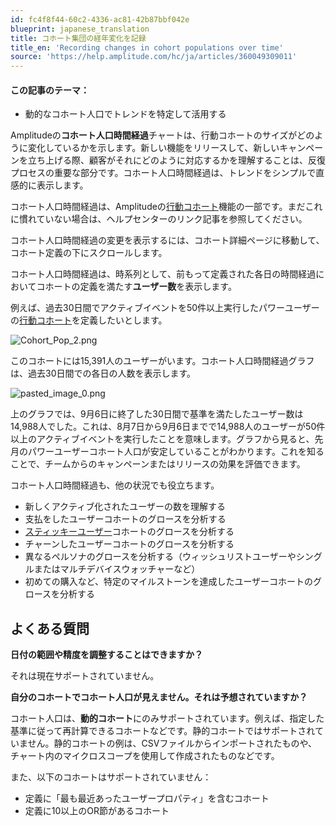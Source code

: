 ```yaml
---
id: fc4f8f44-60c2-4336-ac81-42b87bbf042e
blueprint: japanese_translation
title: コホート集団の経年変化を記録
title_en: 'Recording changes in cohort populations over time'
source: 'https://help.amplitude.com/hc/ja/articles/360049309011'
---
```

#### この記事のテーマ：

* 動的なコホート人口でトレンドを特定して活用する

Amplitudeの**コホート人口時間経過**チャートは、行動コホートのサイズがどのように変化しているかを示します。新しい機能をリリースして、新しいキャンペーンを立ち上げる際、顧客がそれにどのように対応するかを理解することは、反復プロセスの重要な部分です。コホート人口時間経過は、トレンドをシンプルで直感的に表示します。

コホート人口時間経過は、Amplitudeの[行動コホート](/docs/analytics/behavioral-cohorts)機能の一部です。まだこれに慣れていない場合は、ヘルプセンターのリンク記事を参照してください。

コホート人口時間経過の変更を表示するには、コホート詳細ページに移動して、コホート定義の下にスクロールします。

コホート人口時間経過は、時系列として、前もって定義された各日の時間経過においてコホートの定義を満たす**ユーザー数**を表示します。

例えば、過去30日間でアクティブイベントを50件以上実行したパワーユーザーの[行動コホート](/docs/analytics/behavioral-cohorts)を定義したいとします。

![Cohort_Pop_2.png](/docs/output/img/jp/cohort-pop-2-png.png)

このコホートには15,391人のユーザーがいます。コホート人口時間経過グラフは、過去30日間での各日の人数を表示します。

![pasted_image_0.png](/docs/output/img/jp/pasted-image-0-png.png)

上のグラフでは、9月6日に終了した30日間で基準を満たしたユーザー数は14,988人でした。これは、8月7日から9月6日までで14,988人のユーザーが50件以上のアクティブイベントを実行したことを意味します。グラフから見ると、先月のパワーユーザーコホート人口が安定していることがわかります。これを知ることで、チームからのキャンペーンまたはリリースの効果を評価できます。

コホート人口時間経過も、他の状況でも役立ちます。

* 新しくアクティブ化されたユーザーの数を理解する
* 支払をしたユーザーコホートのグロースを分析する
* [スティッキーユーザー](/docs/analytics/charts/stickiness/stickiness-identify-features)コホートのグロースを分析する
* チャーンしたユーザーコホートのグロースを分析する
* 異なるペルソナのグロースを分析する（ウィッシュリストユーザーやシングルまたはマルチデバイスウォッチャーなど）
* 初めての購入など、特定のマイルストーンを達成したユーザーコホートのグロースを分析する

## よくある質問

**日付の範囲や精度を調整することはできますか？**

それは現在サポートされていません。

**自分のコホートでコホート人口が見えません。それは予想されていますか？**

コホート人口は、**動的コホート**にのみサポートされています。例えば、指定した基準に従って再計算できるコホートなどです。静的コホートではサポートされていません。静的コホートの例は、CSVファイルからインポートされたものや、チャート内のマイクロスコープを使用して作成されたものなどです。

また、以下のコホートはサポートされていません：

* 定義に「最も最近あったユーザープロパティ」を含むコホート
* 定義に10以上のOR節があるコホート